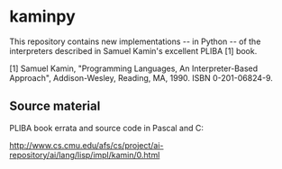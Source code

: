 # kaminpy

This repository contains new implementations -- in Python -- of the 
interpreters described in Samuel Kamin's excellent PLIBA [1] book. 

[1] Samuel Kamin, "Programming Languages, An Interpreter-Based Approach",
      Addison-Wesley, Reading, MA, 1990. ISBN 0-201-06824-9.

## Source material

PLIBA book errata and source code in Pascal and C:

http://www.cs.cmu.edu/afs/cs/project/ai-repository/ai/lang/lisp/impl/kamin/0.html
